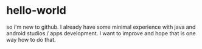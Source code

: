 # hello-world

so i'm new to github. I already have some minimal experience with java and android studios / apps development. 
I want to improve and hope that is one way how to do that.
